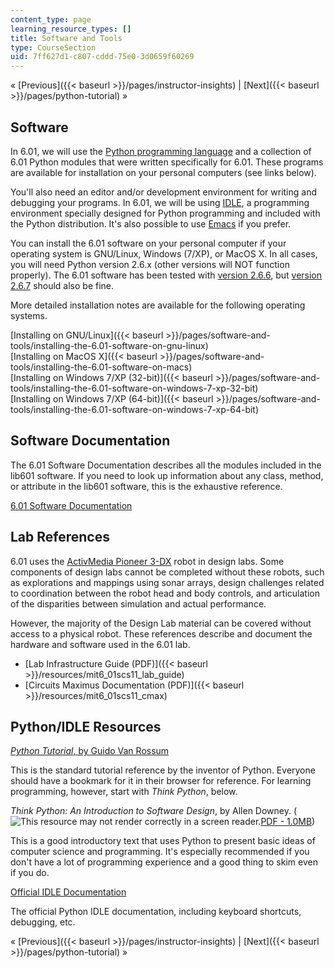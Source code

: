 ```yaml
---
content_type: page
learning_resource_types: []
title: Software and Tools
type: CourseSection
uid: 7ff627d1-c807-cddd-75e0-3d0659f60269
---
```


« [Previous]({{< baseurl >}}/pages/instructor-insights) | [Next]({{< baseurl >}}/pages/python-tutorial) »

Software
--------

In 6.01, we will use the [Python programming language](http://python.org/) and a collection of 6.01 Python modules that were written specifically for 6.01. These programs are available for installation on your personal computers (see links below).

You'll also need an editor and/or development environment for writing and debugging your programs. In 6.01, we will be using [IDLE](https://www2.cs.arizona.edu/people/mccann/usingidle), a programming environment specially designed for Python programming and included with the Python distribution. It's also possible to use [Emacs](http://www.gnu.org/software/emacs/) if you prefer.

You can install the 6.01 software on your personal computer if your operating system is GNU/Linux, Windows (7/XP), or MacOS X. In all cases, you will need Python version 2.6.x (other versions will NOT function properly). The 6.01 software has been tested with [version 2.6.6](http://www.python.org/download/releases/2.6.6/), but [version 2.6.7](http://www.python.org/download/releases/2.6.7/) should also be fine.

More detailed installation notes are available for the following operating systems.

[Installing on GNU/Linux]({{< baseurl >}}/pages/software-and-tools/installing-the-6.01-software-on-gnu-linux)  
[Installing on MacOS X]({{< baseurl >}}/pages/software-and-tools/installing-the-6.01-software-on-macs)  
[Installing on Windows 7/XP (32-bit)]({{< baseurl >}}/pages/software-and-tools/installing-the-6.01-software-on-windows-7-xp-32-bit)  
[Installing on Windows 7/XP (64-bit)]({{< baseurl >}}/pages/software-and-tools/installing-the-6.01-software-on-windows-7-xp-64-bit)

Software Documentation
----------------------

The 6.01 Software Documentation describes all the modules included in the lib601 software. If you need to look up information about any class, method, or attribute in the lib601 software, this is the exhaustive reference.

[6.01 Software Documentation](/ans7870/6/6.01sc/documentation/index.html)

Lab References
--------------

6.01 uses the [ActivMedia Pioneer 3-DX](https://robots.ros.org/pioneer-3-dx/) robot in design labs. Some components of design labs cannot be completed without these robots, such as explorations and mappings using sonar arrays, design challenges related to coordination between the robot head and body controls, and articulation of the disparities between simulation and actual performance.

However, the majority of the Design Lab material can be covered without access to a physical robot. These references describe and document the hardware and software used in the 6.01 lab.

*   [Lab Infrastructure Guide (PDF)]({{< baseurl >}}/resources/mit6_01scs11_lab_guide)
*   [Circuits Maximus Documentation (PDF)]({{< baseurl >}}/resources/mit6_01scs11_cmax)

Python/IDLE Resources
---------------------

[_Python Tutorial_, by Guido Van Rossum](https://docs.python.org/3/tutorial/index.html)

This is the standard tutorial reference by the inventor of Python. Everyone should have a bookmark for it in their browser for reference. For learning programming, however, start with _Think Python_, below.

_Think Python: An Introduction to Software Design_, by Allen Downey. (![This resource may not render correctly in a screen reader.](/images/inacessible.gif)[PDF - 1.0MB](http://www.greenteapress.com/thinkpython/thinkpython.pdf))

This is a good introductory text that uses Python to present basic ideas of computer science and programming. It's especially recommended if you don't have a lot of programming experience and a good thing to skim even if you do.

[Official IDLE Documentation](https://docs.python.org/3/library/idle.html)

The official Python IDLE documentation, including keyboard shortcuts, debugging, etc.

« [Previous]({{< baseurl >}}/pages/instructor-insights) | [Next]({{< baseurl >}}/pages/python-tutorial) »